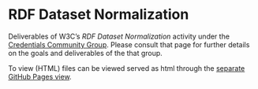 # RDF Dataset Normalization

Deliverables of W3C’s *RDF Dataset Normalization* activity under the [Credentials Community Group](https://www.w3.org/community/credentials/). Please consult that page for further details on the goals and deliverables of the that group.

To view (HTML) files can be viewed served as html through the [separate GitHub Pages view](https://json-ld.github.io/normalization/).
